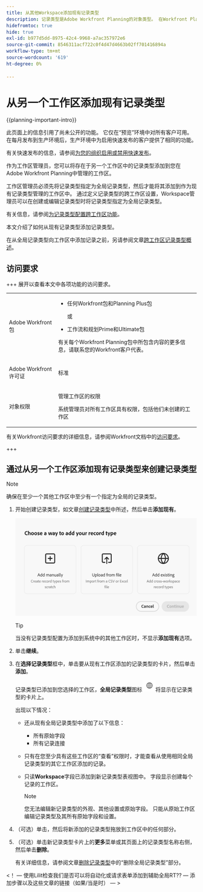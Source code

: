 ```yaml
---
title: 从其他Workspace添加现有记录类型
description: 记录类型是Adobe Workfront Planning的对象类型。 在Workfront Planning中，您可以添加在另一个工作区中创建的现有记录类型。
hidefromtoc: true
hide: true
exl-id: b977d5dd-8975-42c4-9968-a7ac357972e6
source-git-commit: 8546311acf722c0f4d47d4663b02ff701416894a
workflow-type: tm+mt
source-wordcount: '619'
ht-degree: 0%

---
```


<!-- add these to the metadata, when making this public: 

feature: Workfront Planning
role: User, Admin
author: Alina
recommendations: noDisplay, noCatalog
-->

# 从另一个工作区添加现有记录类型

{{planning-important-intro}}

<span class="preview">此页面上的信息引用了尚未公开的功能。 它仅在“预览”环境中对所有客户可用。 在每月发布到生产环境后，生产环境中为启用快速发布的客户提供了相同的功能。</span>

<span class="preview">有关快速发布的信息，请参阅[为您的组织启用或禁用快速发布](/help/quicksilver/administration-and-setup/set-up-workfront/configure-system-defaults/enable-fast-release-process.md)。</span>

作为工作区管理员，您可以将存在于另一个工作区中的记录类型添加到您在Adobe Workfront Planning中管理的工作区。

工作区管理员必须先将记录类型指定为全局记录类型，然后才能将其添加到作为现有记录类型管理的工作区中。 通过定义记录类型的跨工作区设置，Workspace管理员可以在创建或编辑记录类型时将记录类型指定为全局记录类型。

有关信息，请参阅[为记录类型配置跨工作区功能](/help/quicksilver/planning/architecture/configure-record-type-cross-workspace-capabilities.md)。

本文介绍了如何从现有记录类型添加记录类型。

在从全局记录类型向工作区中添加记录之前，另请参阅文章[跨工作区记录类型概述](/help/quicksilver/planning/architecture/cross-workspace-record-types-overview.md)。


## 访问要求

+++ 展开以查看本文中各项功能的访问要求。

<table style="table-layout:auto"> 
<col> 
</col> 
<col> 
</col> 
<tbody> 
    <tr> 
<tr> 
</tr>   
<tr> 
   <td role="rowheader"><p>Adobe Workfront包</p></td> 
   <td> 
<ul><li><p>任何Workfront包和Planning Plus包</p></li>
<p>或</p>
<li><p>工作流和规划Prime和Ultimate包</p></p></li></ul>
<p>有关每个Workfront Planning包中所包含内容的更多信息，请联系您的Workfront客户代表。 </p> 
   </td> 
  <tr> 
   <td role="rowheader"><p>Adobe Workfront许可证</p></td> 
   <td><p>标准</p>
   </td> 
  </tr> 
  <tr> 
   <td role="rowheader"><p>对象权限</p></td> 
   <td>   <p>管理工作区的权限</p>  
   <p>系统管理员对所有工作区具有权限，包括他们未创建的工作区</p>  </td> 
  </tr>  
</tbody> 
</table>

有关Workfront访问要求的详细信息，请参阅Workfront文档中的[访问要求](/help/quicksilver/administration-and-setup/add-users/access-levels-and-object-permissions/access-level-requirements-in-documentation.md)。

+++   

<!--Old:
<table style="table-layout:auto"> 
<col> 
</col> 
<col> 
</col> 
<tbody> 
    <tr> 
<tr> 

  </tr>   
<tr> 
   <td role="rowheader"><p>Adobe Workfront package</p></td> 
   <td> 
<ul><li><p>Any Workfront package</p></li>
<p>And</p>
<li><p>Any Planning package to create connectable record types</p></li>
<li><p>A Planning Plus package to create global record types</p></li>
</ul>
Or:
<ul><li><p>A Prime or Ultimate Workflow package</p> </li>
And
<li><p>A Planning Prime or Ultimate package</p></li></ul>
<p>For more information about what is included in each Workfront Planning package, contact your Workfront account manager. </p> 
   </td> 

  <tr> 
   <td role="rowheader"><p>Adobe Workfront license</p></td> 
   <td><p>Standard</p>
   </td> 
  </tr> 
  <tr> 
   <td role="rowheader"><p>Object permissions</p></td> 
   <td>   <p>Manage permissions to a workspace and to the record type</a> </p>  
   <p>System Administrators have permissions to all workspaces, including the ones they did not create</p>  </td> 
  </tr>  
</tbody> 
</table>-->

## 通过从另一个工作区添加现有记录类型来创建记录类型

>[!NOTE]
>
>确保在至少一个其他工作区中至少有一个指定为全局的记录类型。

1. 开始创建记录类型，如文章[创建记录类型](/help/quicksilver/planning/architecture/create-record-types.md)中所述，然后单击&#x200B;**添加现有**。<!--check this - the option might have been renamed in the UI-->

   ![模式以添加记录类型，并带有从另一个工作区添加的选项](assets/add-record-type-from-existing-workspace-option-when-creating-records.png)

   >[!TIP]
   >
   >当没有记录类型配置为添加到系统中的其他工作区时，不显示&#x200B;**添加现有**&#x200B;选项。

1. 单击&#x200B;**继续**。
1. 在&#x200B;**选择记录类型**&#x200B;框中，单击要从现有工作区添加的记录类型的卡片，然后单击&#x200B;**添加**。

   记录类型已添加到您选择的工作区，**全局记录类型**&#x200B;图标![](assets/global-icon.png)将显示在记录类型的卡片上。

   出现以下情况：

   * 还从现有全局记录类型中添加了以下信息：

      * 所有原始字段
      * 所有记录连接
   * 只有在您至少具有这些工作区的“查看”权限时，才能查看从使用相同全局记录类型的其它工作区添加的记录。
   * 只读&#x200B;**Workspace**&#x200B;字段已添加到新记录类型表视图中。 字段显示创建每个记录的工作区。

     >[!NOTE]
     >
     >您无法编辑新记录类型的外观、其他设置或原始字段。 只能从原始工作区编辑记录类型及其所有原始字段和设置。

1. （可选）单击，然后将新添加的记录类型拖放到工作区中的任何部分。
1. （可选）单击新记录类型卡片上的&#x200B;**更多**&#x200B;菜单或其页面上的记录类型名称右侧，然后单击&#x200B;**删除**。

   有关详细信息，请参阅文章[删除记录类型](/help/quicksilver/planning/architecture/delete-record-types.md)中的“删除全局记录类型”部分。

<!--This will be released later with another epic: 
1. In the table view, click the **+** icon in the upper-right corner to add new fields. For information, see [Create fields](/help/quicksilver/planning/fields/create-fields.md).
1. (Optional) Click the **More** menu ![More menu](assets/more-menu.png) in the new record type's card, or to the right of the record type's name on its page, then click **Share** to share it with other users in the same workspace, or adjust their permissions to the record type.
-->

&lt;！ — 使用Lilit检查我们是否可以将自动化或请求表单添加到辅助全局RT?? — 添加步骤以及这些文章的链接（如果/当是时） — >







